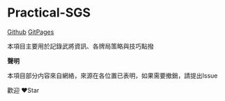 # Practical-SGS

[Github](https://github.com/TRSWNCA/Practical-SGS)   [GitPages]()

本項目主要用於記錄武將資訊、各牌局策略與技巧點撥


**聲明**

本項目部分内容來自網絡，來源在各位置已表明，如果需要撤銷，請提出Issue

歡迎 ❤️Star
